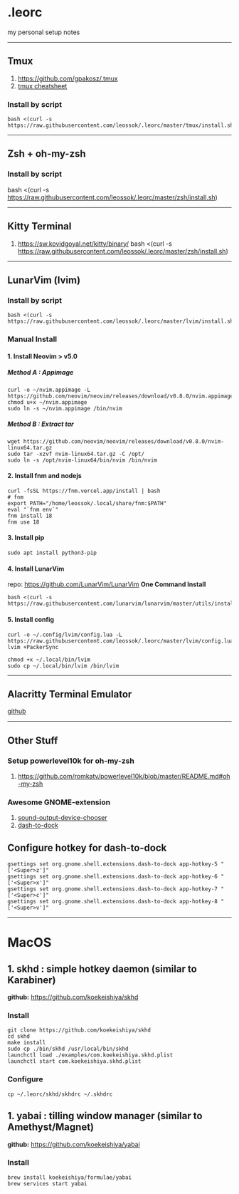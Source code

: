 # .leorc
my personal setup notes

_______________________

## Tmux
1. https://github.com/gpakosz/.tmux
2. [tmux cheatsheet](https://tmuxcheatsheet.com/)

### Install by script
```
bash <(curl -s https://raw.githubusercontent.com/leossok/.leorc/master/tmux/install.sh)
```
_______________________

## Zsh + oh-my-zsh
### Install by script
bash <(curl -s https://raw.githubusercontent.com/leossok/.leorc/master/zsh/install.sh)

_______________________

## Kitty Terminal
1. https://sw.kovidgoyal.net/kitty/binary/
bash <(curl -s https://raw.githubusercontent.com/leossok/.leorc/master/zsh/install.sh)

_______________________

## LunarVim (lvim)

### Install by script
```
bash <(curl -s https://raw.githubusercontent.com/leossok/.leorc/master/lvim/install.sh)
```

### Manual Install
#### 1. Install Neovim > v5.0
##### Method A : Appimage
```
curl -o ~/nvim.appimage -L https://github.com/neovim/neovim/releases/download/v0.8.0/nvim.appimage
chmod u+x ~/nvim.appimage
sudo ln -s ~/nvim.appimage /bin/nvim
```
##### Method B : Extract tar
```
wget https://github.com/neovim/neovim/releases/download/v0.8.0/nvim-linux64.tar.gz
sudo tar -xzvf nvim-linux64.tar.gz -C /opt/
sudo ln -s /opt/nvim-linux64/bin/nvim /bin/nvim
```



#### 2. Install fnm and nodejs
```
curl -fsSL https://fnm.vercel.app/install | bash
# fnm
export PATH="/home/leossok/.local/share/fnm:$PATH"
eval "`fnm env`"
fnm install 18
fnm use 18
```

#### 3. Install pip
```
sudo apt install python3-pip
```

#### 4. Install LunarVim
repo: https://github.com/LunarVim/LunarVim
**One Command Install**
```
bash <(curl -s https://raw.githubusercontent.com/lunarvim/lunarvim/master/utils/installer/install.sh)
```

#### 5. Install config
```
curl -o ~/.config/lvim/config.lua -L https://raw.githubusercontent.com/leossok/.leorc/master/lvim/config.lua
lvim +PackerSync

chmod +x ~/.local/bin/lvim
sudo cp ~/.local/bin/lvim /bin/lvim
```
_______________________

## Alacritty Terminal Emulator
[github](https://github.com/alacritty/alacritty/blob/master/INSTALL.md#debianubuntu) 

_______________________

## Other Stuff

### Setup powerlevel10k for oh-my-zsh
1. https://github.com/romkatv/powerlevel10k/blob/master/README.md#oh-my-zsh

### Awesome GNOME-extension
1. [sound-output-device-chooser](https://extensions.gnome.org/extension/906/sound-output-device-chooser/) 
2. [dash-to-dock](https://extensions.gnome.org/extension/307/dash-to-dock/) 

## Configure hotkey for dash-to-dock
```
gsettings set org.gnome.shell.extensions.dash-to-dock app-hotkey-5 "['<Super>z']"
gsettings set org.gnome.shell.extensions.dash-to-dock app-hotkey-6 "['<Super>x']"
gsettings set org.gnome.shell.extensions.dash-to-dock app-hotkey-7 "['<Super>c']"
gsettings set org.gnome.shell.extensions.dash-to-dock app-hotkey-8 "['<Super>v']"
```

_______________________

# MacOS
## 1. skhd : simple hotkey daemon (similar to Karabiner)
**github:** https://github.com/koekeishiya/skhd
### Install
```
git clone https://github.com/koekeishiya/skhd
cd skhd
make install
sudo cp ./bin/skhd /usr/local/bin/skhd
launchctl load ./examples/com.koekeishiya.skhd.plist
launchctl start com.koekeishiya.skhd.plist
```
### Configure
```
cp ~/.leorc/skhd/skhdrc ~/.skhdrc
```
## 1. yabai : tilling window manager (similar to Amethyst/Magnet)
**github:** https://github.com/koekeishiya/yabai
### Install
```
brew install koekeishiya/formulae/yabai
brew services start yabai
```

